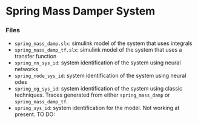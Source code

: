 # Spring Mass Damper System

### Files
- `spring_mass_damp.slx`: simulink model of the system that uses integrals
- `spring_mass_damp_tf.slx`: simulink model of the system that uses a transfer function
- `spring_nn_sys_id`: system identification of the system using neural networks
- `spring_node_sys_id`: system identification of the system using neural odes
- `spring_og_sys_id`: system identification of the system using classic techniques. Traces generated from either `spring_mass_damp` or `spring_mass_damp_tf`.
- `spring_sys_id`: system identification for the model. Not working at present. TO DO:
